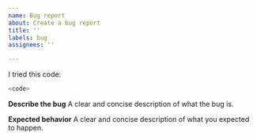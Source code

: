 ```yaml
---
name: Bug report
about: Create a bug report
title: ''
labels: bug
assignees: ''

---
```


I tried this code:

```rust
<code>
```

**Describe the bug**
A clear and concise description of what the bug is.

**Expected behavior**
A clear and concise description of what you expected to happen.
